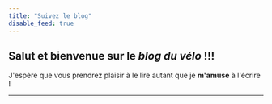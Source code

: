 ```yaml
---
title: "Suivez le blog"
disable_feed: true
---
```

## Salut et bienvenue sur le *blog du vélo* !!!
 J'espère que vous prendrez plaisir à le lire autant que je **m'amuse** à l'écrire !

<hr>
